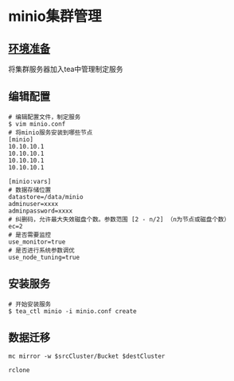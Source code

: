 # minio集群管理

## [环境准备](install-tea.html#id4)

将集群服务器加入tea中管理制定服务 

## 编辑配置

```
# 编辑配置文件，制定服务
$ vim minio.conf
# 将minio服务安装到哪些节点
[minio]
10.10.10.1
10.10.10.1
10.10.10.1
10.10.10.1

[minio:vars]
# 数据存储位置
datastore=/data/minio
adminuser=xxxx
adminpassword=xxxx
# 纠删码，允许最大失效磁盘个数。参数范围 [2 - n/2] （n为节点或磁盘个数）
ec=2
# 是否需要监控
use_monitor=true
# 是否进行系统参数调优
use_node_tuning=true
```

## 安装服务

```
# 开始安装服务
$ tea_ctl minio -i minio.conf create
```

## 数据迁移

```
mc mirror -w $srcCluster/Bucket $destCluster
```

```
rclone
```

